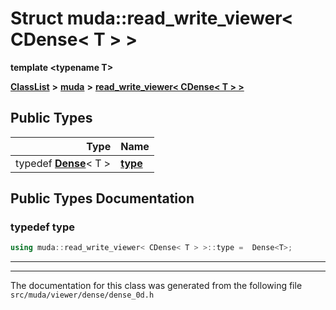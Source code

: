 

# Struct muda::read\_write\_viewer&lt; CDense&lt; T &gt; &gt;

**template &lt;typename T&gt;**



[**ClassList**](annotated.md) **>** [**muda**](namespacemuda.md) **>** [**read\_write\_viewer&lt; CDense&lt; T &gt; &gt;**](structmuda_1_1read__write__viewer_3_01_c_dense_3_01_t_01_4_01_4.md)






















## Public Types

| Type | Name |
| ---: | :--- |
| typedef [**Dense**](classmuda_1_1_dense_viewer_t.md)&lt; T &gt; | [**type**](#typedef-type)  <br> |
















































## Public Types Documentation




### typedef type 

```C++
using muda::read_write_viewer< CDense< T > >::type =  Dense<T>;
```




<hr>

------------------------------
The documentation for this class was generated from the following file `src/muda/viewer/dense/dense_0d.h`

